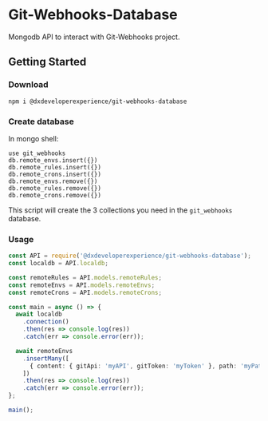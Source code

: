 # Git-Webhooks-Database

Mongodb API to interact with Git-Webhooks project.

## Getting Started

### Download

`npm i @dxdeveloperexperience/git-webhooks-database`

### Create database

In mongo shell:

```
use git_webhooks
db.remote_envs.insert({})
db.remote_rules.insert({})
db.remote_crons.insert({})
db.remote_envs.remove({})
db.remote_rules.remove({})
db.remote_crons.remove({})
```

This script will create the 3 collections you need in the `git_webhooks` database.

### Usage

```typescript
const API = require('@dxdeveloperexperience/git-webhooks-database');
const localdb = API.localdb;

const remoteRules = API.models.remoteRules;
const remoteEnvs = API.models.remoteEnvs;
const remoteCrons = API.models.remoteCrons;

const main = async () => {
  await localdb
    .connection()
    .then(res => console.log(res))
    .catch(err => console.error(err));

  await remoteEnvs
    .insertMany([
      { content: { gitApi: 'myAPI', gitToken: 'myToken' }, path: 'myPath' },
    ])
    .then(res => console.log(res))
    .catch(err => console.error(err));
};

main();
```
